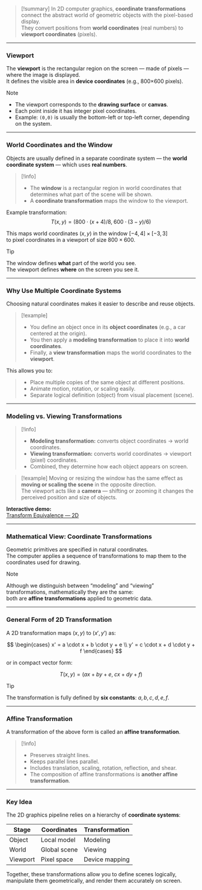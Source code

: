 
> [!summary]
In 2D computer graphics, **coordinate transformations** connect the abstract world of geometric objects with the pixel-based display.  
They convert positions from **world coordinates** (real numbers) to **viewport coordinates** (pixels).

---

### Viewport

The **viewport** is the rectangular region on the screen — made of pixels — where the image is displayed.  
It defines the visible area in **device coordinates** (e.g., 800×600 pixels).

> [!note]
> - The viewport corresponds to the **drawing surface** or **canvas**.  
> - Each point inside it has integer pixel coordinates.  
> - Example: `(0,0)` is usually the bottom-left or top-left corner, depending on the system.

---

### World Coordinates and the Window

Objects are usually defined in a separate coordinate system — the **world coordinate system** — which uses **real numbers**.

> [!info]
> - The **window** is a rectangular region in world coordinates that determines what part of the scene will be shown.  
> - A **coordinate transformation** maps the window to the viewport.

Example transformation:
$$
T(x, y) = (800 \cdot (x + 4)/8,\; 600 \cdot (3 - y)/6)
$$

This maps world coordinates $(x, y)$ in the window $[-4, 4] \times [-3, 3]$  
to pixel coordinates in a viewport of size $800 \times 600$.

> [!tip]
> The window defines **what** part of the world you see.  
> The viewport defines **where** on the screen you see it.

---

### Why Use Multiple Coordinate Systems

Choosing natural coordinates makes it easier to describe and reuse objects.

> [!example]
> - You define an object once in its **object coordinates** (e.g., a car centered at the origin).  
> - You then apply a **modeling transformation** to place it into **world coordinates**.  
> - Finally, a **view transformation** maps the world coordinates to the **viewport**.

This allows you to:
> - Place multiple copies of the same object at different positions.  
> - Animate motion, rotation, or scaling easily.  
> - Separate logical definition (object) from visual placement (scene).

---

### Modeling vs. Viewing Transformations

> [!info]
> - **Modeling transformation:** converts object coordinates → world coordinates.  
> - **Viewing transformation:** converts world coordinates → viewport (pixel) coordinates.  
> - Combined, they determine how each object appears on screen.

> [!example]
> Moving or resizing the window has the same effect as **moving or scaling the scene** in the opposite direction.  
> The viewport acts like a **camera** — shifting or zooming it changes the perceived position and size of objects.

**Interactive demo:**  
[Transform Equivalence — 2D](https://math.hws.edu/eck/cs424/graphicsbook-1.4/demos/c2/transform-equivalence-2d.html)

---

### Mathematical View: Coordinate Transformations

Geometric primitives are specified in natural coordinates.  
The computer applies a sequence of transformations to map them to the coordinates used for drawing.

> [!note]
> Although we distinguish between “modeling” and “viewing” transformations, mathematically they are the same:  
> both are **affine transformations** applied to geometric data.

---

### General Form of 2D Transformation

A 2D transformation maps $(x, y)$ to $(x', y')$ as:

$$
\begin{cases}
x' = a \cdot x + b \cdot y + e \\
y' = c \cdot x + d \cdot y + f
\end{cases}
$$

or in compact vector form:

$$
T(x, y) = (a x + b y + e,\; c x + d y + f)
$$

> [!tip]
> The transformation is fully defined by **six constants**: $a, b, c, d, e, f$.

---

### Affine Transformation

A transformation of the above form is called an **affine transformation**.

> [!info]
> - Preserves straight lines.  
> - Keeps parallel lines parallel.  
> - Includes translation, scaling, rotation, reflection, and shear.  
> - The composition of affine transformations is **another affine transformation**.

---

### Key Idea

The 2D graphics pipeline relies on a hierarchy of **coordinate systems**:

| Stage | Coordinates | Transformation |
|--------|--------------|----------------|
| Object | Local model | Modeling |
| World | Global scene | Viewing |
| Viewport | Pixel space | Device mapping |

Together, these transformations allow you to define scenes logically, manipulate them geometrically, and render them accurately on screen.

